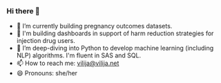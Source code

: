 ### Hi there 👋

<!--
**vilijajoyce/vilijajoyce** is a ✨ _special_ ✨ repository because its `README.md` (this file) appears on your GitHub profile.

Here are some ideas to get you started:
-->
- 🔭 I’m currently building pregnancy outcomes datasets.
- 🌱 I'm building dashboards in support of harm reduction strategies for injection drug users. 
- 🌱 I’m deep-diving into Python to develop machine learning (including NLP) algorithms. I'm fluent in SAS and SQL.
- 📫 How to reach me: [vilija@vilija.net](mailto:vilija@vilija.net)
- 😄 Pronouns: she/her
